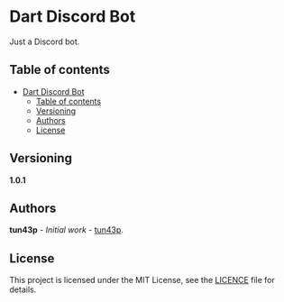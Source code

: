 # Dart Discord Bot

Just a Discord bot.

## Table of contents

- [Dart Discord Bot](#dart-discord-bot)
  - [Table of contents](#table-of-contents)
  - [Versioning](#versioning)
  - [Authors](#authors)
  - [License](#license)

## Versioning

**1.0.1**

## Authors

**tun43p** - _Initial work_ - [tun43p](https://github.com/tun43p).

## License

This project is licensed under the MIT License, see the [LICENCE](LICENSE) file for details.
